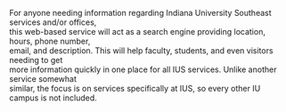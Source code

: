 For anyone needing information regarding Indiana University Southeast services and/or offices,  
this web-based service will act as a search engine providing location, hours, phone number,  
email, and description. This will help faculty, students, and even visitors needing to get  
more information quickly in one place for all IUS services. Unlike another service somewhat  
similar, the focus is on services specifically at IUS, so every other IU campus is not included. 

